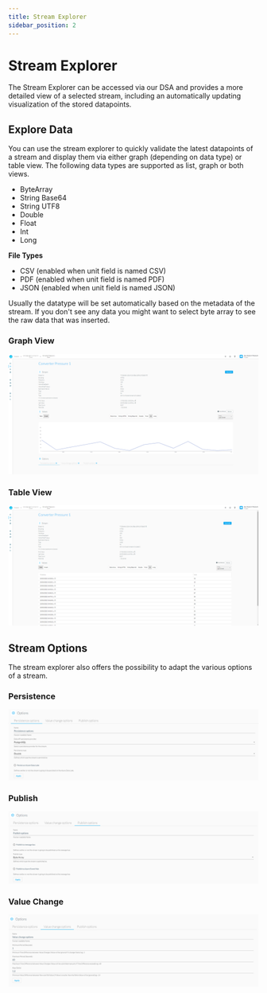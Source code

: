 ```yaml
---
title: Stream Explorer
sidebar_position: 2
---
```


# Stream Explorer

The Stream Explorer can be accessed via our DSA and provides a more detailed view of a selected stream, including an automatically updating visualization of the stored datapoints.

## Explore Data

You can use the stream explorer to quickly validate the latest datapoints of a stream and display them via either graph (depending on data type) or table view. The following data types are supported as list, graph or both views.

- ByteArray
- String Base64
- String UTF8
- Double
- Float
- Int
- Long

**File Types**

- CSV (enabled when unit field is named CSV)
- PDF (enabled when unit field is named PDF)
- JSON (enabled when unit field is named JSON)

Usually the datatype will be set automatically based on the metadata of the stream. If you don't see any data you might want to select byte array to see the raw data that was inserted.

### Graph View

![Stream Explorer Graph](assets/streamexplorer.png)

### Table View

![Stream Explorer Table](assets/streamexplorertable.png)

## Stream Options

The stream explorer also offers the possibility to adapt the various options of a stream.

### Persistence

![Persistence Options](assets/persistence_options.png)

### Publish

![Publish Options](assets/publish_options.png)

### Value Change

![Value Change Options](assets/value_change_options.png)

